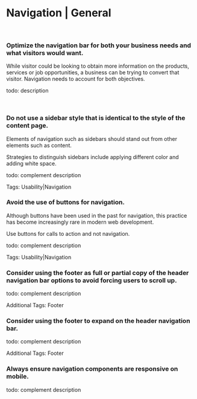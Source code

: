 # Navigation | General

<br>


### Optimize the navigation bar for both your business needs and what visitors would want.

While visitor could be looking to obtain more information on the products, services or job opportunities, a business can be trying to convert that visitor. Navigation needs
to account for both objectives.

todo: description

<br>


### Do not use a sidebar style that is identical to the style of the content page.

Elements of navigation such as sidebars should stand out from other elements such as content.

Strategies to distinguish sidebars include applying different color and adding white space.

todo: complement description

Tags: Usability|Navigation
<br>


### Avoid the use of buttons for navigation.

Although buttons have been used in the past for navigation, this practice has become increasingly rare in modern web development.

Use buttons for calls to action and not navigation.

todo: complement description

Tags: Usability|Navigation
<br>


### Consider using the footer as full or partial copy of the header navigation bar options to avoid forcing users to scroll up.

todo: complement description

Additional Tags: Footer
<br>


### Consider using the footer to expand on the header navigation bar.

todo: complement description

Additional Tags: Footer
<br>


### Always ensure navigation components are responsive on mobile.

todo: complement description

<br>



